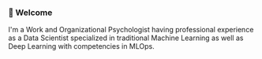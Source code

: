 ### 👋 Welcome

I'm a Work and Organizational Psychologist having professional experience as a Data Scientist specialized in traditional Machine Learning as well as Deep Learning with competencies in MLOps.

